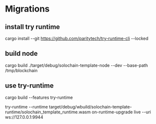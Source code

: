 # Migrations
## install try runtime
cargo install --git https://github.com/paritytech/try-runtime-cli --locked


## build node
cargo build
./target/debug/solochain-template-node --dev --base-path /tmp/blockchain

## use try-runtime
cargo build --features try-runtime

 try-runtime --runtime target/debug/wbuild/solochain-template-runtime/solochain_template_runtime.wasm on-runtime-upgrade live --uri ws://127.0.0.1:9944
